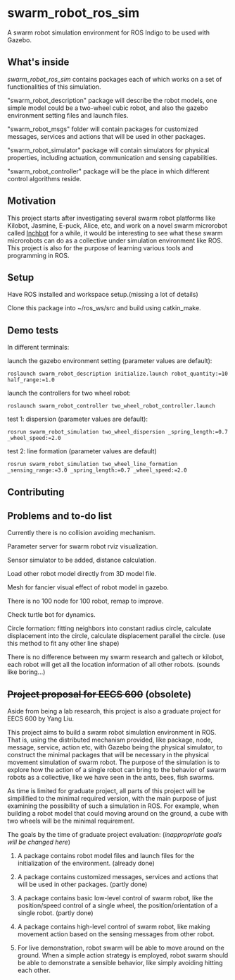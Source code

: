 # swarm_robot_ros_sim
A swarm robot simulation environment for ROS Indigo to be used with Gazebo.

## What's inside
*swarm_robot_ros_sim* contains packages each of which works on a set of functionalities of this simulation.

"swarm_robot_description" package will describe the robot models, one simple model could be a two-wheel cubic robot, and also the gazebo environment setting files and launch files.

"swarm_robot_msgs" folder will contain packages for customized messages, services and actions that will be used in other packages.

"swarm_robot_simulator" package will contain simulators for physical properties, including actuation, communication and sensing capabilities.

"swarm_robot_controller" package will be the place in which different control algorithms reside.

## Motivation
This project starts after investigating several swarm robot platforms like Kilobot, Jasmine, E-puck, Alice, etc, and work on a novel swarm microrobot called [Inchbot](http://www.case.edu/mae/robotics/#modular) for a while, it would be interesting to see what these swarm microrobots can do as a collective under simulation environment like ROS. This project is also for the purpose of learning various tools and programming in ROS.

## Setup
Have ROS installed and workspace setup.(missing a lot of details)

Clone this package into ~/ros_ws/src and build using catkin_make.

## Demo tests
In different terminals:

launch the gazebo environment setting (parameter values are default):
```
roslaunch swarm_robot_description initialize.launch robot_quantity:=10 half_range:=1.0
```
launch the controllers for two wheel robot:
```
roslaunch swarm_robot_controller two_wheel_robot_controller.launch
```
test 1: dispersion (parameter values are default):
```
rosrun swarm_robot_simulation two_wheel_dispersion _spring_length:=0.7 _wheel_speed:=2.0
```
test 2: line formation (parameter values are default)
```
rosrun swarm_robot_simulation two_wheel_line_formation _sensing_range:=3.0 _spring_length:=0.7 _wheel_speed:=2.0
```

## Contributing

## Problems and to-do list
Currently there is no collision avoiding mechanism.

Parameter server for swarm robot rviz visualization.

Sensor simulator to be added, distance calculation.

Load other robot model directly from 3D model file.

Mesh for fancier visual effect of robot model in gazebo.

There is no 100 node for 100 robot, remap to improve.

Check turtle bot for dynamics.

Circle formation: fitting neighbors into constant radius circle, calculate displacement into the circle, calculate displacement parallel the circle. (use this method to fit any other line shape)

There is no difference between my swarm research and galtech or kilobot, each robot will get all the location information of all other robots. (sounds like boring...)

## ~~Project proposal for EECS 600~~ (obsolete)
Aside from being a lab research, this project is also a graduate project for EECS 600 by Yang Liu.

This project aims to build a swarm robot simulation environment in ROS. That is, using the distributed mechanism provided, like package, node, message, service, action etc, with Gazebo being the physical simulator, to construct the minimal packages that will be necessary in the physical movement simulation of swarm robot. The purpose of the simulation is to explore how the action of a single robot can bring to the behavior of swarm robots as a collective, like we have seen in the ants, bees, fish swarms.

As time is limited for graduate project, all parts of this project will be simpilified to the minimal required version, with the main purpose of just examining the possibility of such a simulation in ROS. For example, when building a robot model that could moving around on the ground, a cube with two wheels will be the minimal requirement.

The goals by the time of graduate project evaluation: (*inappropriate goals will be changed here*)

1. A package contains robot model files and launch files for the initialization of the environment. (already done)

2. A package contains customized messages, services and actions that will be used in other packages. (partly done)

3. A package contains basic low-level control of swarm robot, like the position/speed control of a single wheel, the position/orientation of a single robot. (partly done)

4. A package contains high-level control of swarm robot, like making movement action based on the sensing messages from other robot.

5. For live demonstration, robot swarm will be able to move around on the ground. When a simple action strategy is employed, robot swarm should be able to demonstrate a sensible behavior, like simply avoiding hitting each other.
